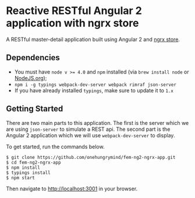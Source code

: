 # Reactive RESTful Angular 2 application with ngrx store

A RESTful master-detail application built using Angular 2 and [ngrx store](https://github.com/ngrx/store).

## Dependencies
- You must have `node v >= 4.0` and `npm` installed (via `brew install node` or [NodeJS.org](https://nodejs.org/en/));
- `npm i -g typings webpack-dev-server webpack rimraf json-server`
- If you have already installed `typings`, make sure to update it to `1.x`

## Getting Started

There are two main parts to this application. The first is the server which we are using `json-server` to simulate a REST api. The second part is the Angular 2 application which we will use `webpack-dev-server` to display.  

To get started, run the commands below.

```
$ git clone https://github.com/onehungrymind/fem-ng2-ngrx-app.git
$ cd fem-ng2-ngrx-app
$ npm install
$ typings install
$ npm start
```

Then navigate to [http://localhost:3001](http://localhost:3001) in your browser.
